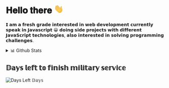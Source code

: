<h1> 𝐇𝐞𝐥𝐥𝐨 𝐭𝐡𝐞𝐫𝐞 <img src="https://raw.githubusercontent.com/ABSphreak/ABSphreak/master/gifs/Hi.gif" width="30px"></h2>

𝗜 𝗮𝗺 𝗮 𝗳𝗿𝗲𝘀𝗵 𝗴𝗿𝗮𝗱𝗲 𝗶𝗻𝘁𝗲𝗿𝗲𝘀𝘁𝗲𝗱 𝗶𝗻 𝘄𝗲𝗯 𝗱𝗲𝘃𝗲𝗹𝗼𝗽𝗺𝗲𝗻𝘁 𝗰𝘂𝗿𝗿𝗲𝗻𝘁𝗹𝘆 𝘀𝗽𝗲𝗮𝗸 𝗶𝗻 𝗝𝗮𝘃𝗮𝘀𝗰𝗿𝗶𝗽𝘁 😀 𝗱𝗼𝗶𝗻𝗴 𝘀𝗶𝗱𝗲 𝗽𝗿𝗼𝗷𝗲𝗰𝘁𝘀 𝘄𝗶𝘁𝗵 𝗱𝗶𝗳𝗳𝗲𝗿𝗲𝗻𝘁 𝗝𝗮𝘃𝗮𝗦𝗰𝗿𝗶𝗽𝘁 𝘁𝗲𝗰𝗵𝗻𝗼𝗹𝗼𝗴𝗶𝗲𝘀, 𝗮𝗹𝘀𝗼 𝗶𝗻𝘁𝗲𝗿𝗲𝘀𝘁𝗲𝗱 𝗶𝗻 𝘀𝗼𝗹𝘃𝗶𝗻𝗴 𝗽𝗿𝗼𝗴𝗿𝗮𝗺𝗺𝗶𝗻𝗴 𝗰𝗵𝗮𝗹𝗹𝗲𝗻𝗴𝗲𝘀.

 <details>
<summary>📊 Github Stats</summary>

<p align="center"> <img src="https://github-readme-stats.vercel.app/api?username=mohanedashraf&show_icons=true&theme=gotham" alt="Mohaned Ashraf| Stats" />

</details>
<h2>𝔻𝕒𝕪𝕤 𝕝𝕖𝕗𝕥 𝕥𝕠 𝕗𝕚𝕟𝕚𝕤𝕙 𝕞𝕚𝕝𝕚𝕥𝕒𝕣𝕪 𝕤𝕖𝕣𝕧𝕚𝕔𝕖 </h2>

![Days Left](https://profile-counter.herokuapp.com/count.svg) 𝔻𝕒𝕪𝕤
